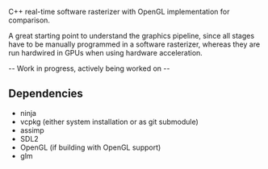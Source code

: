 C++ real-time software rasterizer with OpenGL implementation for comparison. 

A great starting point to understand the graphics pipeline, since all stages have to be manually programmed in a software rasterizer, whereas they are run hardwired in GPUs when using hardware acceleration.

-- Work in progress, actively being worked on --

## Dependencies
- ninja
- vcpkg (either system installation or as git submodule)
- assimp
- SDL2
- OpenGL (if building with OpenGL support)
- glm
